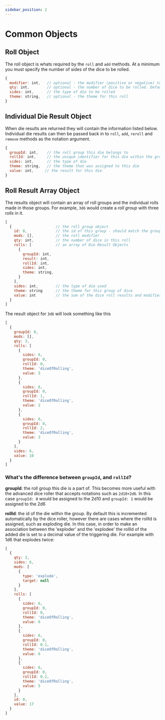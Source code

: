```yaml
---
sidebar_position: 2
---
```


# Common Objects
## Roll Object
The roll object is whats required by the `roll` and `add` methods. At a minimum you must specify the number of sides of the dice to be rolled.
```javascript
{
  modifier: int,   // optional - the modifier (positive or negative) to be added to the final results
  qty: int,        // optional - the number of dice to be rolled. Defaults to 1
  sides: int,      // the type of die to be rolled
  theme: string,   // optional - the theme for this roll
}
```

## Individual Die Result Object
When die results are returned they will contain the information listed below. Individual die results can then be passed back in to `roll`, `add`, `reroll` and `remove` methods as the notation argument.
```javascript
{
  groupId: int,    // the roll group this die belongs to
  rollId: int,     // the unique identifier for this die within the group
  sides: int,      // the type of die
  theme: string,   // the theme that was assigned to this die
  value: int,     // the result for this die
}
```

## Roll Result Array Object
The results object will contain an array of roll groups and the individual rolls made in those groups. For example, `3d6` would create a _roll group_ with three _rolls_ in it.
```javascript
[
  {                    // the roll group object
    id: 0,             // the id of this group - should match the groupId of rolls
    mods: [],          // the roll modifier
    qty: int,          // the number of dice in this roll
    rolls: [           // an array of Die Result Objects
      {
        groupId: int,
        result: int,
        rollId: int,
        sides: int,
        theme: string,
      }
    ],
    sides: int,        // the type of die used
    theme: string      // the theme for this group of dice
    value: int         // the sum of the dice roll results and modifier
  }
]
```

The result object for `3d6` will look something like this
```javascript
[
  {
    groupId: 0,
    mods: [],
    qty: 3,
    rolls: [
      {
        sides: 6,
        groupId: 0,
        rollId: 0,
        theme: 'diceOfRolling',
        value: 5
      },
      {
        sides: 6,
        groupId: 0,
        rollId: 1,
        theme: 'diceOfRolling',
        value: 2
      },
      {
        sides: 6,
        groupId: 0,
        rollId: 2,
        theme: 'diceOfRolling',
        value: 3
      }
    ],
    sides: 6,
    value: 10
  }
]
```

### What's the difference between `groupId`, and `rollId`?
__groupId__: the roll group this die is a part of. This becomes more useful with the advanced dice roller that accepts notations such as `2d10+2d6`. In this case `groupId: 0` would be assigned to the 2d10 and `groupId: 1` would be assigned to the 2d6

__rollId__: the id of the die within the group. By default this is incremented automatically by the dice roller, however there are cases where the rollId is assigned, such as exploding die. In this case, in order to make an association between the 'exploder' and the 'explodee' the rollId of the added die is set to a decimal value of the triggering die. For example with 1d6 that explodes twice: 
```javascript
[
  {
    qty: 3,
    sides: 6,
    mods: [
      {
        type: 'explode',
        target: null
      }
    ],
    rolls: [
      {
        sides: 6,
        groupId: 0,
        rollId: 0,
        theme: 'diceOfRolling',
        value: 6
      },
      {
        sides: 6,
        groupId: 0,
        rollId: 0.1,
        theme: 'diceOfRolling',
        value: 6
      },
      {
        sides: 6,
        groupId: 0,
        rollId: 0.2,
        theme: 'diceOfRolling',
        value: 5
      }
    ],
    id: 0,
    value: 17
  }
]
```